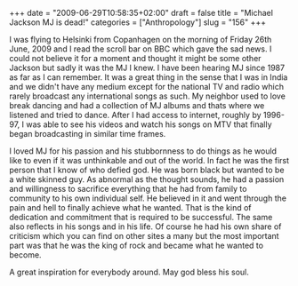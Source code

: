 +++
date = "2009-06-29T10:58:35+02:00"
draft = false
title = "Michael Jackson MJ is dead!"
categories = ["Anthropology"]
slug = "156"
+++

I was flying to Helsinki from Copanhagen on the morning of Friday 26th June, 2009 and I read the scroll bar on BBC which gave the sad news. I could not believe it for a moment and thought it might be some other Jackson but sadly it was the MJ I knew. I have been hearing MJ since 1987 as far as I can remember. It was a great thing in the sense that I was in India and we didn't have any medium except for the national TV and radio which rarely broadcast any international songs as such. My neighbor used to love break dancing and had a collection of MJ albums and thats where we listened and tried to dance. After I had access to internet, roughly by 1996-97, I was able to see his videos and watch his songs on MTV that finally began broadcasting in similar time frames.

I loved MJ for his passion and his stubbornness to do things as he would like to even if it was unthinkable and out of the world. In fact he was the first person that I know of who defied god. He was born black but wanted to be a white skinned guy. As abnormal as the thought sounds, he had a passion and willingness to sacrifice everything that he had from family to community to his own individual self. He believed in it and went through the pain and hell to finally achieve what he wanted. That is the kind of dedication and commitment that is required to be successful. The same also reflects in his songs and in his life. Of course he had his own share of criticism which you can find on other sites a many but the most important part was that he was the king of rock and became what he wanted to become.

A great inspiration for everybody around. May god bless his soul.
